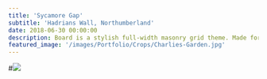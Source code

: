 ```yaml
---
title: 'Sycamore Gap'
subtitle: 'Hadrians Wall, Northumberland'
date: 2018-06-30 00:00:00
description: Board is a stylish full-width masonry grid theme. Made for designers, artists, photographers and developers to show off their best work.
featured_image: '/images/Portfolio/Crops/Charlies-Garden.jpg'
---
```


#![](/images/Portfolio/5.jpg)
